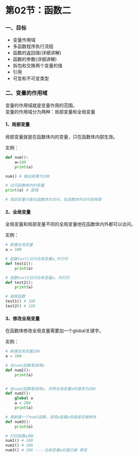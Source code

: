 # 第02节：函数二

### 一、目标
- 变量作用域
- 多函数程序执行流程
- 函数的返回值(详细讲解)
- 函数的参数(详细讲解)
- 拆包和交换两个变量的值
- 引用
- 可变和不可变类型
### 二、变量的作用域
变量的作用域就是变量作用的范围。  
变量的作用域分为两种：局部变量和全局变量
#### 1、局部变量
局部变量就是在函数体内的变量，只在函数体内部生效。

实例：  
``` python
def num():
    a=100
    print(a)

num() # 输出结果为100

# 访问函数体内的变量
print(a) # 报错

# 局部变量只能在函数体内访问，在函数体外访问会报错
```
#### 2、全局变量
全局变量和局部变量不同的全局变量他在函数体内外都可以访问。

实例：  
``` python
# 新建全局变量
a = 100

# 函数test1访问全局变量a,并打印
def test1():
    print(a)

# 函数test2访问全局变量a，并打印
def test2():
    print(a)

# 调用函数
test1() # 100
test2() # 100
```
#### 3、修改全局变量
在函数体修改全局变量需要加一个global关键字。     

实例：   
``` python
# 新建全局变量100
a = 100

# 在num1函数里调用a
def num1():
    print(a)


# 在num2函数里调用a，并把全局变量a的值改为200
def num2():
    global a
    a = 200
    print(a)

# 再新建一个num3函数，调用a查看a的值是否被修改
def num3():
    print(a)

# 打印函数a和b
num1() # 100
num2() # 200
num3() # 200 ----全局变量a的值已被 修改
```




